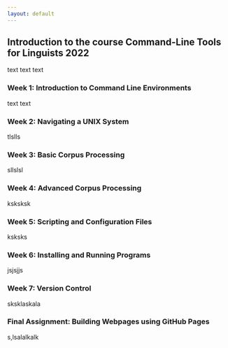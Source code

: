 ```yaml
---
layout: default
---
```


## Introduction to the course Command-Line Tools for Linguists 2022

text text text

### Week 1: Introduction to Command Line Environments

text text

### Week 2: Navigating a UNIX System

tlslls

### Week 3: Basic Corpus Processing

sllslsl

### Week 4: Advanced Corpus Processing

ksksksk

### Week 5: Scripting and Configuration Files

ksksks

### Week 6: Installing and Running Programs

jsjsjjs

### Week 7: Version Control

sksklaskala

### Final Assignment: Building Webpages using GitHub Pages

s,lsalalkalk 